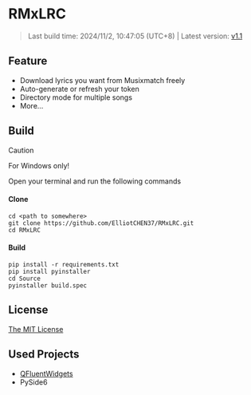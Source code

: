 # RMxLRC
> Last build time: 2024/11/2, 10:47:05 (UTC+8) | Latest version: [v1.1](https://github.com/ElliotCHEN37/RMxLRC/releases/latest)

## Feature
- Download lyrics you want from Musixmatch freely
- Auto-generate or refresh your token
- Directory mode for multiple songs
- More...

## Build
> [!CAUTION]
> For Windows only!

Open your terminal and run the following commands<br>
#### Clone
`cd <path to somewhere>`<br>
`git clone https://github.com/ElliotCHEN37/RMxLRC.git`<Br>
`cd RMxLRC`<br>
#### Build
`pip install -r requirements.txt`<br>
`pip install pyinstaller`<br>
`cd Source`<br>
`pyinstaller build.spec`<br>

## License
[The MIT License](LICENSE.txt)

## Used Projects
- [QFluentWidgets](https://qfluentwidgets.com/)
- PySide6
